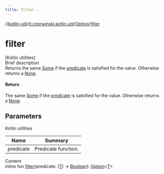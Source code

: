 ```yaml
---
title: filter -
---
```

//[kotlin-util](../../index.md)/[it.czerwinski.kotlin.util](../index.md)/[Option](index.md)/[filter](filter.md)



# filter  
[Kotlin utilities]  
Brief description  
Returns the same [Some](../-some/index.md) if the [predicate]() is satisfied for the value. Otherwise returns a [None](../-none/index.md).  
  


#### Return  
The same [Some](../-some/index.md) if the [predicate]() is satisfied for the value. Otherwise returns a [None](../-none/index.md).  
  


## Parameters  
  
Kotlin utilities  
  
|  Name|  Summary| 
|---|---|
| predicate| Predicate function.
  
  
Content  
inline fun [filter](filter.md)(predicate: ([T](index.md)) -> [Boolean](https://kotlinlang.org/api/latest/jvm/stdlib/kotlin/-boolean/index.html)): [Option](index.md)<[T](index.md)>  



